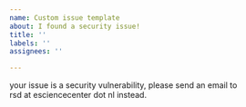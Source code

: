 ```yaml
---
name: Custom issue template
about: I found a security issue!
title: ''
labels: ''
assignees: ''

---
```


your issue is a security vulnerability, please send an email to
rsd&nbsp;at&nbsp;esciencecenter dot nl instead.
